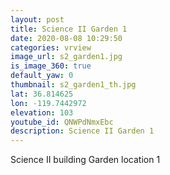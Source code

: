 ```yaml
---
layout: post
title: Science II Garden 1
date: 2020-08-08 10:29:50
categories: vrview
image_url: s2_garden1.jpg
is_image_360: true
default_yaw: 0
thumbnail: s2_garden1_th.jpg
lat: 36.814625
lon: -119.7442972
elevation: 103
youtube_id: QNWPdNmxEbc
description: Science II Garden 1
---
```

Science II building Garden location 1
